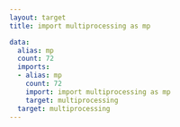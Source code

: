 ```yaml
---
layout: target
title: import multiprocessing as mp

data:
  alias: mp
  count: 72
  imports:
  - alias: mp
    count: 72
    import: import multiprocessing as mp
    target: multiprocessing
  target: multiprocessing
---
```

